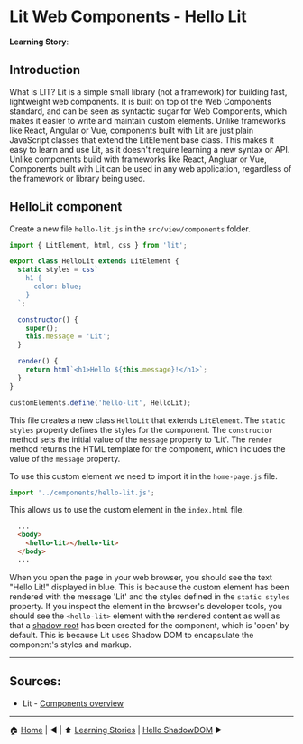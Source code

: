 # Lit Web Components - Hello Lit

**Learning Story**: 

## Introduction

What is LIT? Lit is a simple small library (not a framework) for building fast, lightweight web components. It is built on top of the Web Components standard, and can be seen as syntactic sugar for Web Components, which makes it easier to write and maintain custom elements.
Unlike frameworks like React, Angular or Vue, components built with Lit are just plain JavaScript classes that extend the LitElement base class. This makes it easy to learn and use Lit, as it doesn't require learning a new syntax or API. Unlike components build with frameworks like React, Angluar or Vue, Components built with Lit can be used in any web application, regardless of the framework or library being used.

## HelloLit component

Create a new file `hello-lit.js` in the `src/view/components` folder.

```javascript
import { LitElement, html, css } from 'lit';

export class HelloLit extends LitElement {
  static styles = css`
    h1 {
      color: blue;
    }
  `;

  constructor() {
    super();
    this.message = 'Lit';
  }

  render() {
    return html`<h1>Hello ${this.message}!</h1>`;
  }
}

customElements.define('hello-lit', HelloLit);
```

This file creates a new class `HelloLit` that extends `LitElement`. The `static styles` property defines the styles for the component. The `constructor` method sets the initial value of the `message` property to 'Lit'. The `render` method returns the HTML template for the component, which includes the value of the `message` property.

To use this custom element we need to import it in the `home-page.js` file.

```javascript
import '../components/hello-lit.js';
```

This allows us to use the custom element in the `index.html` file.

```html
  ...
  <body>
    <hello-lit></hello-lit>
  </body>
  ...
```

When you open the page in your web browser, you should see the text "Hello Lit!" displayed in blue. This is because the custom element has been rendered with the message 'Lit' and the styles defined in the `static styles` property.
If you inspect the element in the browser's developer tools, you should see the `<hello-lit>` element with the rendered content as well as that a [shadow root](../vanilla-web-components/hello-shadowdom.md) has been created for the component, which is 'open' by default. This is because Lit uses Shadow DOM to encapsulate the component's styles and markup.



---
## Sources:

* Lit - [Components overview](https://lit.dev/docs/components/overview/)

---

:house: [Home](../README.md) | :arrow_backward: []() | :arrow_up: [Learning Stories](./README.md) | [Hello ShadowDOM](./hello-shadowdom.md) :arrow_forward:
